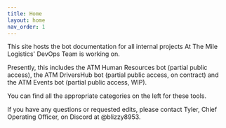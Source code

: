 ```yaml
---
title: Home
layout: home
nav_order: 1
---
```

This site hosts the bot documentation for all internal projects At The Mile Logistics' DevOps Team is working on.

Presently, this includes the ATM Human Resources bot (partial public access), the ATM DriversHub bot (partial public access, on contract) and the ATM Events bot (partial public access, WIP).

You can find all the appropriate categories on the left for these tools.

If you have any questions or requested edits, please contact Tyler, Chief Operating Officer, on Discord at @blizzy8953.
